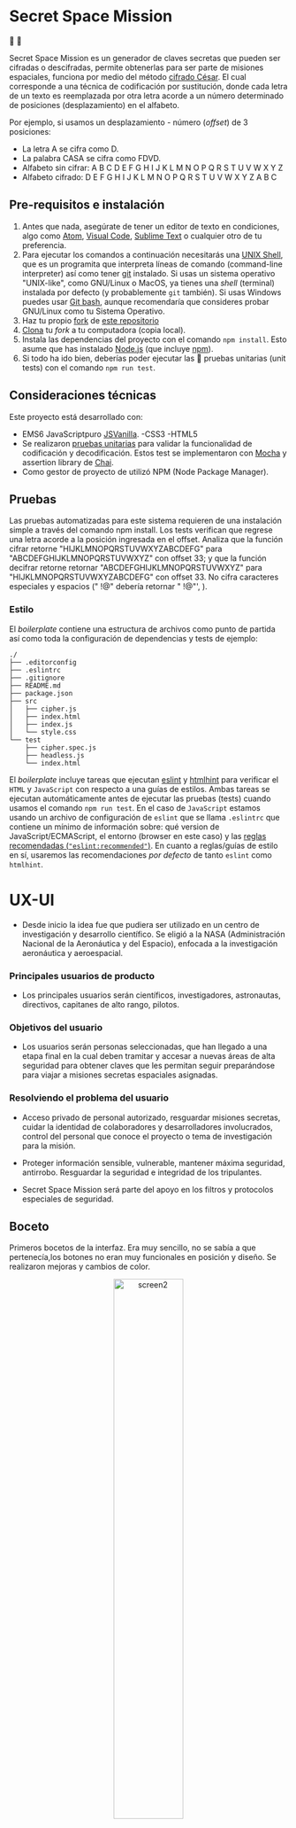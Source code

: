 # Secret Space Mission
:rocket: :milky_way:

Secret Space Mission es un generador de claves secretas que pueden ser cifradas o descifradas, permite obtenerlas para ser parte de misiones espaciales, funciona por medio del método [cifrado César](https://en.wikipedia.org/wiki/Caesar_cipher). El cual corresponde a una técnica de codificación por sustitución, donde cada letra de un texto es reemplazada por otra letra acorde a un número determinado de posiciones (desplazamiento) en el alfabeto.

Por ejemplo, si usamos un desplazamiento - número (_offset_) de 3 posiciones:

- La letra A se cifra como D.
- La palabra CASA se cifra como FDVD.
- Alfabeto sin cifrar: A B C D E F G H I J K L M N O P Q R S T U V W X Y Z
- Alfabeto cifrado: D E F G H I J K L M N O P Q R S T U V W X Y Z A B C

## Pre-requisitos e instalación
1. Antes que nada, asegúrate de tener un editor de texto en
   condiciones, algo como [Atom](https://atom.io/),
   [Visual Code](https://code.visualstudio.com/), [Sublime Text](https://www.sublimetext.com) o cualquier otro de tu preferencia.
2. Para ejecutar los comandos a continuación necesitarás una
   [UNIX Shell](https://github.com/Laboratoria/curricula-js/tree/v2.x/topics/shell),
   que es un programita que interpreta líneas de comando (command-line
   interpreter) así como tener [git](https://github.com/Laboratoria/curricula-js/tree/v2.x/topics/scm/01-git)
   instalado. Si usas un sistema operativo "UNIX-like", como GNU/Linux o MacOS,
   ya tienes una _shell_ (terminal) instalada por defecto (y probablemente `git`
   también). Si usas Windows puedes usar [Git bash](https://git-scm.com/download/win),
   aunque recomendaría que consideres probar GNU/Linux como tu Sistema Operativo.
3. Haz tu propio [fork](https://help.github.com/articles/fork-a-repo/)
   de [ este repositorio](https://github.com/MitziYolotzin/cdmx-2019-01-bc-core-am-cipher)
4. [Clona](https://help.github.com/articles/cloning-a-repository/)
   tu _fork_ a tu computadora (copia local).
5. Instala las dependencias del proyecto con el comando `npm
   install`. Esto asume que has instalado [Node.js](https://nodejs.org/) (que
   incluye [npm](https://docs.npmjs.com/)).
6. Si todo ha ido bien, deberías poder ejecutar las :traffic_light:
   pruebas unitarias (unit tests) con el comando `npm run test`.

## Consideraciones técnicas
Este proyecto está desarrollado con:

- EMS6 JavaScriptpuro [JSVanilla](https://medium.com/laboratoria-developers/vanillajs-vs-jquery-31e623bbd46e).
-CSS3
-HTML5
- Se realizaron [pruebas unitarias]() para validar la funcionalidad de codificación y decodificación. Estos test se implementaron con [Mocha](https://mochajs.org/) y assertion library de [Chai](https://www.chaijs.com/).
- Como gestor de proyecto de utilizó NPM (Node Package Manager).

## Pruebas
Las pruebas automatizadas para este sistema requieren de una instalación simple a través del comando npm install. Los tests verifican que regrese una letra acorde a la posición ingresada en el offset. Analiza que la función  cifrar retorne "HIJKLMNOPQRSTUVWXYZABCDEFG" para "ABCDEFGHIJKLMNOPQRSTUVWXYZ" con offset 33; y que la función decifrar retorne retornar "ABCDEFGHIJKLMNOPQRSTUVWXYZ" para "HIJKLMNOPQRSTUVWXYZABCDEFG" con offset 33. No cifra caracteres especiales y espacios (" !@" debería retornar  " !@"', ).

### Estilo

El _boilerplate_ contiene una estructura de archivos como punto de partida así
como toda la configuración de dependencias y tests de ejemplo:
```text
./
├── .editorconfig
├── .eslintrc
├── .gitignore
├── README.md
├── package.json
├── src
│   ├── cipher.js
│   ├── index.html
│   ├── index.js
│   └── style.css
└── test
    ├── cipher.spec.js
    ├── headless.js
    └── index.html
```
El _boilerplate_ incluye tareas que ejecutan [eslint](https://eslint.org/) y
[htmlhint](https://github.com/yaniswang/HTMLHint) para verificar el `HTML` y
`JavaScript` con respecto a una guías de estilos. Ambas tareas se ejecutan
automáticamente antes de ejecutar las pruebas (tests) cuando usamos el comando
`npm run test`. En el caso de `JavaScript` estamos usando un archivo de
configuración de `eslint` que se llama `.eslintrc` que contiene un mínimo de
información sobre: qué version de JavaScript/ECMAScript, el
entorno (browser en este caso) y las [reglas recomendadas (`"eslint:recommended"`)](https://eslint.org/docs/rules/).
En cuanto a reglas/guías de estilo en sí,
usaremos las recomendaciones _por defecto_ de tanto `eslint` como `htmlhint`.

# UX-UI

* Desde inicio la idea fue que pudiera ser utilizado en un centro de investigación y desarrollo científico. Se eligió a la NASA (Administración Nacional de la Aeronáutica y del Espacio), enfocada a la investigación aeronáutica y aeroespacial.

### Principales usuarios de producto
* Los principales usuarios serán científicos, investigadores, astronautas, directivos, capitanes de alto rango, pilotos.

### Objetivos del usuario
* Los usuarios serán personas seleccionadas, que han llegado a una etapa final en la cual deben tramitar y accesar a nuevas áreas de alta seguridad para obtener claves que les permitan seguir preparándose para viajar a misiones secretas espaciales asignadas.

### Resolviendo el problema del usuario
* Acceso privado de personal autorizado, resguardar misiones secretas, cuidar la identidad de colaboradores y desarrolladores involucrados, control del personal que conoce el proyecto o tema de investigación para la misión.

* Proteger información sensible, vulnerable, mantener máxima seguridad, antirrobo. Resguardar la seguridad e integridad de los tripulantes.

* Secret Space Mission será parte del apoyo en los filtros y protocolos especiales de seguridad.

## Boceto
Primeros bocetos de la interfaz. Era muy sencillo, no se sabía a que pertenecía,los botones no eran muy funcionales en posición y diseño. Se realizaron mejoras y cambios de color.

<center><img src="https://i.ibb.co/pfyC1vL/screen2.jpg" alt="screen2" border="0" width=50%> <img src="https://i.ibb.co/4PpTW55/screen2-2.jpg" alt="screen2-2" border="0" width=50%></center>

## Diseño Final
Se realizaron mejoras para el diseño de botones, inputs para los datos, fondo llamativo e inspirador del universo. Colores y diseño con tendencia a tema futurista.

<center><img src="https://i.ibb.co/b7sjdWC/Captura-de-pantalla-2019-01-24-a-la-s-17-37-55.png" alt="Captura-de-pantalla-2019-01-24-a-la-s-17-37-55" border="0" width=80%></center>

# Link del proyecto final

[Secret Space Mission](https://mitziyolotzin.github.io/cdmx-2019-01-bc-core-am-cipher/src/)

## Autores
Mitzi Yolotzin Olvera Castillo

### Expresiones de gratitud

Agradezco el apoyo de mi squad "Guacacoders" :green_heart:  y a cada uno de los coaches y team de Laboratoria. :yellow_heart:
